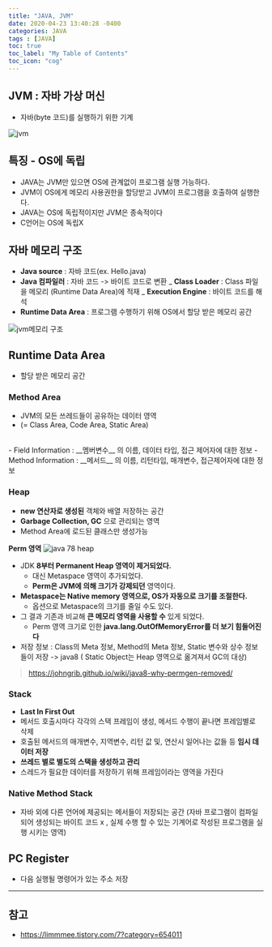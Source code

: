 ```yaml
---
title: "JAVA, JVM"
date: 2020-04-23 13:40:28 -0400
categories: JAVA
tags : [JAVA]
toc: true
toc_label: "My Table of Contents"
toc_icon: "cog"
---
```

## JVM : 자바 가상 머신
- 자바(byte 코드)를 실행하기 위한 기계

![jvm](https://user-images.githubusercontent.com/55946791/80206282-fdbc8c80-8666-11ea-9aeb-b4c73b6bd4e0.JPG)

## 특징 - OS에 독립
- JAVA는 JVM만 있으면 OS에 관계없이 프로그램 실행 가능하다.
- JVM이 OS에게 메모리 사용권한을 할당받고 JVM이 프로그램을 호출하여 실행한다.
- JAVA는 OS에 독립적이지만 JVM은 종속적이다
- C언어는 OS에 독립X

## 자바 메모리 구조
- __Java source__ : 자바 코드(ex. Hello.java)
- __Java 컴파일러__ : 자바 코드 -> 바이트 코드로 변환
_ __Class Loader__ : Class 파일을 메모리 (Runtime Data Area)에 적재
_ __Execution Engine__ : 바이트 코드를 해석
- __Runtime Data Area__ : 프로그램 수행하기 위해 OS에서 할당 받은 메모리 공간

![jvm메모리 구조](https://user-images.githubusercontent.com/55946791/80205632-ecbf4b80-8665-11ea-93ce-de92b97c09bb.jpg)


## Runtime Data Area
- 할당 받은 메모리 공간

### Method Area
- JVM의 모든 쓰레드들이 공유하는 데이터 영역
- (= Class Area, Code Area, Static Area)
<br>
- Field Information : __멤버변수__ 의 이름, 데이터 타입, 접근 제어자에 대한 정보
- Method Information : __메서드__ 의 이름, 리턴타입, 매개변수, 접근제어자에 대한 정보

### Heap
- __new 연산자로 생성된__ 객체와 배열 저장하는 공간
- __Garbage Collection, GC__ 으로 관리되는 영역
- Method Area에 로드된 클래스만 생성가능

**Perm 영역**
![java 78 heap](https://user-images.githubusercontent.com/55946791/82112736-bec3b780-978a-11ea-98e7-eafc2d9713a6.jpg)
- JDK __8부터 Permanent Heap 영역이 제거되었다.__
  - 대신 Metaspace 영역이 추가되었다.
  - __Perm은 JVM에 의해 크기가 강제되던__ 영역이다.
- __Metaspace는 Native memory 영역으로, OS가 자동으로 크기를 조절한다.__
  - 옵션으로 Metaspace의 크기를 줄일 수도 있다.
- 그 결과 기존과 비교해 __큰 메모리 영역을 사용할 수__ 있게 되었다.
  - Perm 영역 크기로 인한 __java.lang.OutOfMemoryError를 더 보기 힘들어진다__
-  저장 정보 : Class의 Meta 정보, Method의 Meta 정보, Static 변수와 상수 정보들이 저장 -> java8 ( Static Object는 Heap 영역으로 옮겨져서 GC의 대상)


> <https://johngrib.github.io/wiki/java8-why-permgen-removed/>

### Stack
- __Last In First Out__
- 메서드 호출시마다 각각의 스택 프레임이 생성, 메서드 수행이 끝나면 프레임별로 삭제
- 호출된 메서드의 매개변수, 지역변수, 리턴 값 및, 연산시 일어나는 값들 등 __임시 데이터 저장__
- __쓰레드 별로 별도의 스택을 생성하고 관리__
- 스레드가 필요한 데이터를 저장하기 위해 프레임이라는 영역을 가진다

### Native Method Stack
- 자바 외에 다른 언어에 제공되는 메서들이 저장되는 공간 (자바 프로그램이 컴파일되어 생성되는 바이트 코드 x , 실제 수행 할 수 있는 기계어로 작성된 프로그램을 실행 시키는 영역)


## PC Register
- 다음 실행될 명령어가 있는 주소 저장



---
## 참고
- <https://limmmee.tistory.com/7?category=654011>
